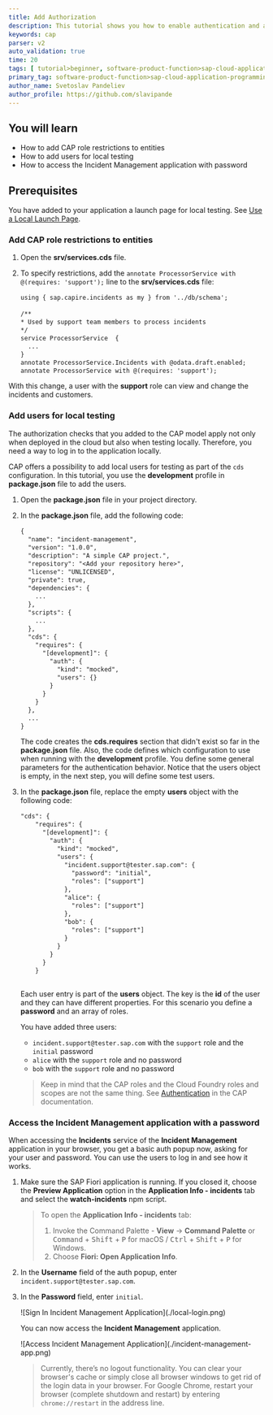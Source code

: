 ```yaml
---
title: Add Authorization
description: This tutorial shows you how to enable authentication and authorization for your CAP application.
keywords: cap 
parser: v2
auto_validation: true
time: 20
tags: [ tutorial>beginner, software-product-function>sap-cloud-application-programming-model, programming-tool>node-js, software-product>sap-business-technology-platform, software-product>sap-fiori]
primary_tag: software-product-function>sap-cloud-application-programming-model
author_name: Svetoslav Pandeliev
author_profile: https://github.com/slavipande
---
```


## You will learn

- How to add CAP role restrictions to entities
- How to add users for local testing
- How to access the Incident Management application with password


## Prerequisites

You have added to your application a launch page for local testing. See [Use a Local Launch Page](use-local-launch-page).

### Add CAP role restrictions to entities

1. Open the **srv/services.cds** file.

2. To specify restrictions, add the `annotate ProcessorService with @(requires: 'support');` line to the **srv/services.cds** file:

    ```js[10]
    using { sap.capire.incidents as my } from '../db/schema';

    /**
    * Used by support team members to process incidents
    */
    service ProcessorService  {
      ...
    }
    annotate ProcessorService.Incidents with @odata.draft.enabled; 
    annotate ProcessorService with @(requires: 'support');
    ```

With this change, a user with the **support** role can view and change the incidents and customers.

### Add users for local testing

The authorization checks that you added to the CAP model apply not only when deployed in the cloud but also when testing locally. Therefore, you need a way to log in to the application locally.

CAP offers a possibility to add local users for testing as part of the `cds` configuration. In this tutorial, you use the **development** profile in **package.json** file to add the users.

1. Open the **package.json** file in your project directory.
   
2. In the **package.json** file, add the following code:
    ```json[14-23]    
    {
      "name": "incident-management",
      "version": "1.0.0",
      "description": "A simple CAP project.",
      "repository": "<Add your repository here>",
      "license": "UNLICENSED",
      "private": true,
      "dependencies": {
        ...
      },
      "scripts": {
        ...
      },  
      "cds": {
        "requires": {
          "[development]": {
            "auth": {
              "kind": "mocked",
              "users": {}
            }
          }
        }
      },
      ...
    }
    ```

    The code creates the **cds.requires** section that didn't exist so far in the **package.json** file. Also, the code defines which configuration to use when running with the **development** profile. You define some general parameters for the authentication behavior. Notice that the users object is empty, in the next step, you will define some test users.

3. In the **package.json** file, replace the empty **users** object with the following code:

    ```json[6-17]
    "cds": {
        "requires": {
          "[development]": {
            "auth": {
              "kind": "mocked",
              "users": {
                "incident.support@tester.sap.com": {
                  "password": "initial",
                  "roles": ["support"]
                },
                "alice": {
                  "roles": ["support"]
                },
                "bob": {
                  "roles": ["support"]
                }
              }
            }
          }
        }
      
    ```

    Each user entry is part of the **users** object. The key is the **id** of the user and they can have different properties. For this scenario you define a **password** and an array of roles.
  
    You have added three users:

    - `incident.support@tester.sap.com` with the `support` role and the `initial` password
    - `alice` with the `support` role and no password
    - `bob` with the `support` role and no password

    > Keep in mind that the CAP roles and the Cloud Foundry roles and scopes are not the same thing. See [Authentication](https://cap.cloud.sap/docs/node.js/authentication) in the CAP documentation.

### Access the Incident Management application with a password

When accessing the **Incidents** service of the **Incident Management** application in your browser, you get a basic auth popup now, asking for your user and password. You can use the users to log in and see how it works.

1. Make sure the SAP Fiori application is running. If you closed it, choose the **Preview Application** option in the **Application Info - incidents** tab and select the **watch-incidents** npm script.

    > To open the **Application Info - incidents** tab: 
    >
    >1. Invoke the Command Palette - **View** &rarr; **Command Palette** or <kbd>Command</kbd> + <kbd>Shift</kbd> + <kbd>P</kbd> for macOS / <kbd>Ctrl</kbd> + <kbd>Shift</kbd> + <kbd>P</kbd> for Windows. 
    >2. Choose **Fiori: Open Application Info**.


3. In the **Username** field of the auth popup, enter `incident.support@tester.sap.com`.

4. In the **Password** field, enter `initial`.

    <!-- border; size:540px --> ![Sign In Incident Management Application](./local-login.png)

    You can now access the **Incident Management** application.

    <!-- border; size:540px --> ![Access Incident Management Application](./incident-management-app.png)

    > Currently, there’s no logout functionality. You can clear your browser's cache or simply close all browser windows to get rid of the login data in your browser. For Google Chrome, restart your browser (complete shutdown and restart) by entering `chrome://restart` in the address line.
